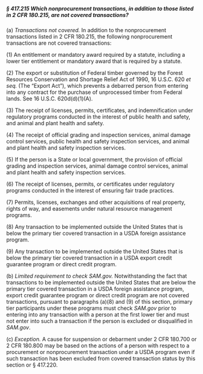 ##### § 417.215 Which nonprocurement transactions, in addition to those listed in 2 CFR 180.215, are not covered transactions? #####

(a) *Transactions not covered.* In addition to the nonprocurement transactions listed in 2 CFR 180.215, the following nonprocurement transactions are not covered transactions:

(1) An entitlement or mandatory award required by a statute, including a lower tier entitlement or mandatory award that is required by a statute.

(2) The export or substitution of Federal timber governed by the Forest Resources Conservation and Shortage Relief Act of 1990, 16 U.S.C. 620 *et seq.* (The “Export Act”), which prevents a debarred person from entering into any contract for the purchase of unprocessed timber from Federal lands. See 16 U.S.C. 620d(d)(1)(A).

(3) The receipt of licenses, permits, certificates, and indemnification under regulatory programs conducted in the interest of public health and safety, and animal and plant health and safety.

(4) The receipt of official grading and inspection services, animal damage control services, public health and safety inspection services, and animal and plant health and safety inspection services.

(5) If the person is a State or local government, the provision of official grading and inspection services, animal damage control services, animal and plant health and safety inspection services.

(6) The receipt of licenses, permits, or certificates under regulatory programs conducted in the interest of ensuring fair trade practices.

(7) Permits, licenses, exchanges and other acquisitions of real property, rights of way, and easements under natural resource management programs.

(8) Any transaction to be implemented outside the United States that is below the primary tier covered transaction in a USDA foreign assistance program.

(9) Any transaction to be implemented outside the United States that is below the primary tier covered transaction in a USDA export credit guarantee program or direct credit program.

(b) *Limited requirement to check SAM.gov.* Notwithstanding the fact that transactions to be implemented outside the United States that are below the primary tier covered transaction in a USDA foreign assistance program, export credit guarantee program or direct credit program are not covered transactions, pursuant to paragraphs (a)(8) and (9) of this section, primary tier participants under these programs must check *SAM.gov* prior to entering into any transaction with a person at the first lower tier and must not enter into such a transaction if the person is excluded or disqualified in *SAM.gov*.

(c) *Exception.* A cause for suspension or debarment under 2 CFR 180.700 or 2 CFR 180.800 may be based on the actions of a person with respect to a procurement or nonprocurement transaction under a USDA program even if such transaction has been excluded from covered transaction status by this section or § 417.220.